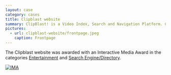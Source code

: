 ```yaml
---
layout: case
category: cases
title: Clipblast website
summary: ClipBlast! is a Video Index, Search and Navigation Platform. ClipBlast! technology helps Viewers search, navigate, watch and personalise their experience with the Video Web. 
pictures:
  - url: clipblast-website/frontpage.jpeg
    caption: Frontpage
---
```


The Clipblast website was awarded with an Interactive Media Award in the
categories [Entertainment][] and [Search Engine/Directory][].

[![IMA][]][Search Engine/Directory]

  [Entertainment]: http://www.interactivemediaawards.com/winners/certificate.asp?param=48570&cat=1
  [Search Engine/Directory]: http://www.interactivemediaawards.com/winners/certificate.asp?param=48570&cat=2
  [IMA]: ../../media/IMAlogo.png